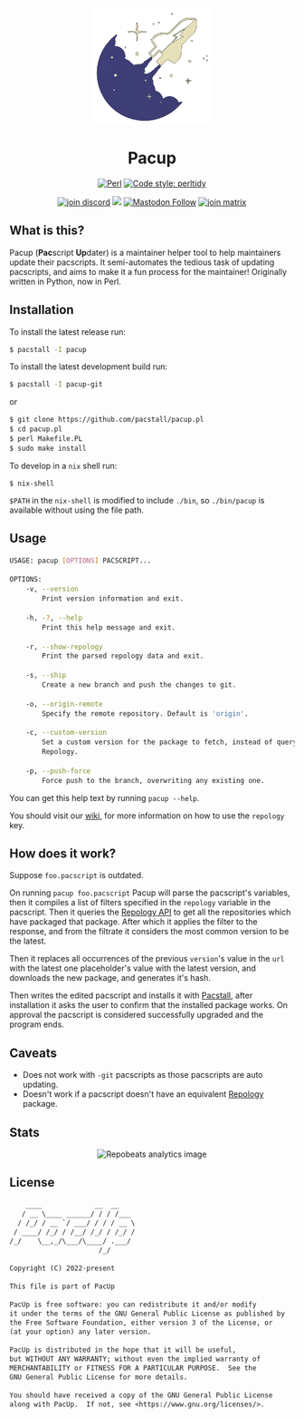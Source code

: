 <p align="center"><img alt="logo" src="https://raw.githubusercontent.com/pacstall/pacup.py/master/imgs/logo.png"></p>
<h1 align="center">Pacup</h1>
<p align="center">
  <a href="https://www.perl.org/"><img alt="Perl" src="https://img.shields.io/badge/language-perl_5-306998?logo=perl&logoColor=white&style=for-the-badge"></a>
  <a href="https://github.com/psf/black"><img alt="Code style: perltidy" src="https://img.shields.io/badge/code%20style-perltidy-blue?style=for-the-badge"/></a>
<p/>
<p align="center">
  <!-- Social -->
  <a href="https://discord.gg/yzrjXJV6K8"><img alt="join discord" src="https://img.shields.io/discord/839818021207801878?color=5865F2&label=Discord&logo=discord&logoColor=FFFFFF&style=for-the-badge"></a>
  <a href="https://reddit.com/r/pacstall"><img src="https://img.shields.io/reddit/subreddit-subscribers/pacstall?label=Reddit&color=FF4301&style=for-the-badge&logo=reddit&logoColor=FFFFFF" loading="lazy"></a>
  <a href="https://social.linux.pizza/web/@pacstall"><img alt="Mastodon Follow" src="https://img.shields.io/mastodon/follow/107278715447740005?color=3088d4&domain=https%3A%2F%2Fsocial.linux.pizza&label=Mastodon&logo=mastodon&logoColor=white&style=for-the-badge" loading="lazy"></a>
  <a href="https://matrix.to/#/#pacstall:matrix.org"><img alt="join matrix" src="https://img.shields.io/matrix/pacstall:matrix.org?color=888888&label=Matrix&logo=Matrix&style=for-the-badge"></a>
<p/>

## What is this?

Pacup (**Pac**script **Up**dater) is a maintainer helper tool to help
maintainers update their pacscripts. It semi-automates the tedious task of
updating pacscripts, and aims to make it a fun process for the maintainer!
Originally written in Python, now in Perl.

## Installation

To install the latest release run:

```bash
$ pacstall -I pacup
```

To install the latest development build run:

```bash
$ pacstall -I pacup-git
```

or

```bash
$ git clone https://github.com/pacstall/pacup.pl
$ cd pacup.pl
$ perl Makefile.PL
$ sudo make install
```

To develop in a `nix` shell run:
```console
$ nix-shell
```

`$PATH` in the `nix-shell` is modified to include `./bin`, so `./bin/pacup` is available without using the file path.

## Usage

```bash
USAGE: pacup [OPTIONS] PACSCRIPT...

OPTIONS:
    -v, --version
        Print version information and exit.

    -h, -?, --help
        Print this help message and exit.

    -r, --show-repology
        Print the parsed repology data and exit.

    -s, --ship
        Create a new branch and push the changes to git.

    -o, --origin-remote
        Specify the remote repository. Default is 'origin'.

    -c, --custom-version
        Set a custom version for the package to fetch, instead of querying
        Repology.

    -p, --push-force
        Force push to the branch, overwriting any existing one.
```

You can get this help text by running `pacup --help`.

You should visit our [wiki](https://github.com/pacstall/pacup.pl/wiki/Wiki), for
more information on how to use the `repology` key.

## How does it work?

Suppose `foo.pacscript` is outdated.

On running `pacup foo.pacscript` Pacup will parse the pacscript's variables,
then it compiles a list of filters specified in the `repology` variable in the
pacscript. Then it queries the [Repology API](https://repology.org/api) to get
all the repositories which have packaged that package. After which it applies
the filter to the response, and from the filtrate it considers the most common
version to be the latest.

Then it replaces all occurrences of the previous `version`'s value in the `url`
with the latest one placeholder's value with the latest version, and downloads
the new package, and generates it's hash.

Then writes the edited pacscript and installs it with
[Pacstall](https://github.com/pacstall/pacstall), after installation it asks
the user to confirm that the installed package works. On approval the pacscript
is considered successfully upgraded and the program ends.

## Caveats

* Does not work with `-git` pacscripts as those pacscripts are auto updating.
* Doesn't work if a pacscript doesn't have an equivalent
  [Repology](https://repology.org/) package.

## Stats

<p align="center"><img alt="Repobeats analytics image" src="https://repobeats.axiom.co/api/embed/80bc45a6d65fbfb43905aa22b3950badc09edd97.svg" /></p>

## License

```monospace
    ____             __  __
   / __ \____ ______/ / / /___
  / /_/ / __ `/ ___/ / / / __ \
 / ____/ /_/ / /__/ /_/ / /_/ /
/_/    \__,_/\___/\____/ .___/
                      /_/

Copyright (C) 2022-present

This file is part of PacUp

PacUp is free software: you can redistribute it and/or modify
it under the terms of the GNU General Public License as published by
the Free Software Foundation, either version 3 of the License, or
(at your option) any later version.

PacUp is distributed in the hope that it will be useful,
but WITHOUT ANY WARRANTY; without even the implied warranty of
MERCHANTABILITY or FITNESS FOR A PARTICULAR PURPOSE.  See the
GNU General Public License for more details.

You should have received a copy of the GNU General Public License
along with PacUp.  If not, see <https://www.gnu.org/licenses/>.
```
